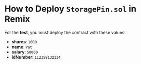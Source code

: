# How to Deploy `StoragePin.sol` in Remix

For the **test**, you must deploy the contract with these values:

- **shares**: `1000`
- **name**: `Pat`
- **salary**: `50000`
- **idNumber**: `112358132134`

